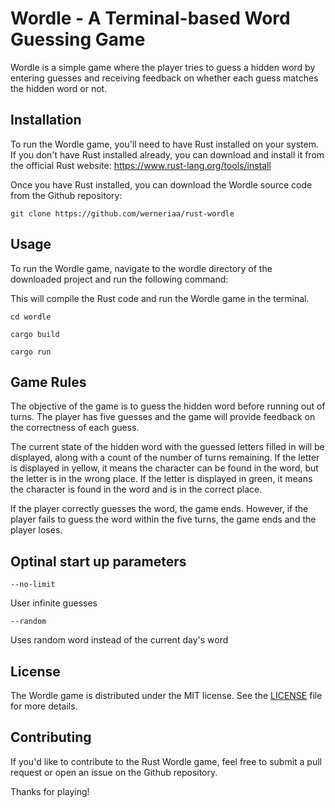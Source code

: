 # Wordle - A Terminal-based Word Guessing Game

Wordle is a simple game where the player tries to guess a hidden word by entering guesses and receiving feedback on whether each guess matches the hidden word or not.

## Installation

To run the Wordle game, you'll need to have Rust installed on your system. If you don't have Rust installed already, you can download and install it from the official Rust website: https://www.rust-lang.org/tools/install

Once you have Rust installed, you can download the Wordle source code from the Github repository:

`git clone https://github.com/werneriaa/rust-wordle`

## Usage

To run the Wordle game, navigate to the wordle directory of the downloaded project and run the following command:

This will compile the Rust code and run the Wordle game in the terminal.

`cd wordle`

`cargo build`

`cargo run`

## Game Rules

The objective of the game is to guess the hidden word before running out of turns. The player has five guesses and the game will provide feedback on the correctness of each guess.

The current state of the hidden word with the guessed letters filled in will be displayed, along with a count of the number of turns remaining. If the letter is displayed in yellow, it means the character can be found in the word, but the letter is in the wrong place. If the letter is displayed in green, it means the character is found in the word and is in the correct place.

If the player correctly guesses the word, the game ends. However, if the player fails to guess the word within the five turns, the game ends and the player loses.

## Optinal start up parameters

`--no-limit`

User infinite guesses

`--random`

Uses random word instead of the current day's word

## License

The Wordle game is distributed under the MIT license. See the [LICENSE](https://opensource.org/licenses/MIT) file for more details.

## Contributing

If you'd like to contribute to the Rust Wordle game, feel free to submit a pull request or open an issue on the Github repository.

Thanks for playing!
